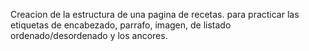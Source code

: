 Creacion de la estructura de una pagina de recetas.
para practicar las etiquetas de encabezado, parrafo, imagen, de listado ordenado/desordenado y los ancores.
